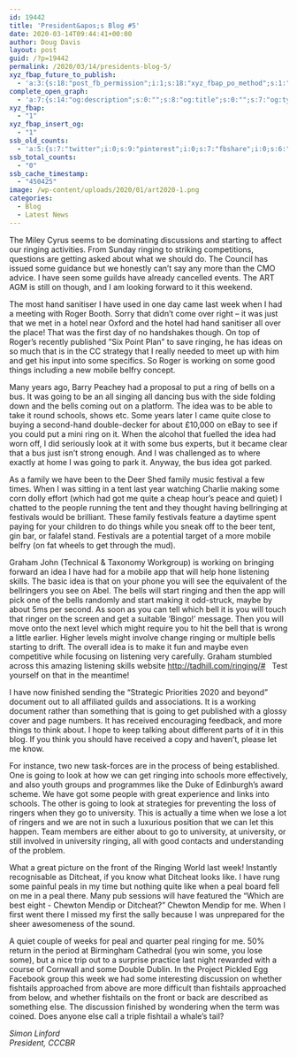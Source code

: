 ```yaml
---
id: 19442
title: 'President&apos;s Blog #5'
date: 2020-03-14T09:44:41+00:00
author: Doug Davis
layout: post
guid: /?p=19442
permalink: /2020/03/14/presidents-blog-5/
xyz_fbap_future_to_publish:
  - 'a:3:{s:18:"post_fb_permission";i:1;s:18:"xyz_fbap_po_method";s:1:"2";s:16:"xyz_fbap_message";s:62:"News item added to the CCCBR website: {POST_TITLE} {PERMALINK}";}'
complete_open_graph:
  - 'a:7:{s:14:"og:description";s:0:"";s:8:"og:title";s:0:"";s:7:"og:type";s:0:"";s:12:"twitter:card";s:7:"summary";s:15:"twitter:creator";s:0:"";s:19:"twitter:description";s:0:"";s:8:"og:image";s:5:"18885";}'
xyz_fbap:
  - "1"
xyz_fbap_insert_og:
  - "1"
ssb_old_counts:
  - 'a:5:{s:7:"twitter";i:0;s:9:"pinterest";i:0;s:7:"fbshare";i:0;s:6:"reddit";i:0;s:6:"tumblr";N;}'
ssb_total_counts:
  - "0"
ssb_cache_timestamp:
  - "450425"
image: /wp-content/uploads/2020/01/art2020-1.png
categories:
  - Blog
  - Latest News
---
```

The Miley Cyrus seems to be dominating discussions and starting to affect our ringing activities. From Sunday ringing to striking competitions, questions are getting asked about what we should do. The Council has issued some guidance but we honestly can’t say any more than the CMO advice. I have seen some guilds have already cancelled events. The ART AGM is still on though, and I am looking forward to it this weekend.

The most hand sanitiser I have used in one day came last week when I had a meeting with Roger Booth. Sorry that didn’t come over right – it was just that we met in a hotel near Oxford and the hotel had hand sanitiser all over the place! That was the first day of no handshakes though. On top of Roger’s recently published “Six Point Plan” to save ringing, he has ideas on so much that is in the CC strategy that I really needed to meet up with him and get his input into some specifics. So Roger is working on some good things including a new mobile belfry concept.

Many years ago, Barry Peachey had a proposal to put a ring of bells on a bus. It was going to be an all singing all dancing bus with the side folding down and the bells coming out on a platform. The idea was to be able to take it round schools, shows etc. Some years later I came quite close to buying a second-hand double-decker for about £10,000 on eBay to see if you could put a mini ring on it. When the alcohol that fuelled the idea had worn off, I did seriously look at it with some bus experts, but it became clear that a bus just isn’t strong enough. And I was challenged as to where exactly at home I was going to park it. Anyway, the bus idea got parked.

As a family we have been to the Deer Shed family music festival a few times. When I was sitting in a tent last year watching Charlie making some corn dolly effort (which had got me quite a cheap hour’s peace and quiet) I chatted to the people running the tent and they thought having bellringing at festivals would be brilliant. These family festivals feature a daytime spent paying for your children to do things while you sneak off to the beer tent, gin bar, or falafel stand. Festivals are a potential target of a more mobile belfry (on fat wheels to get through the mud).

Graham John (Technical & Taxonomy Workgroup) is working on bringing forward an idea I have had for a mobile app that will help hone listening skills. The basic idea is that on your phone you will see the equivalent of the bellringers you see on Abel. The bells will start ringing and then the app will pick one of the bells randomly and start making it odd-struck, maybe by about 5ms per second. As soon as you can tell which bell it is you will touch that ringer on the screen and get a suitable ‘Bingo!’ message. Then you will move onto the next level which might require you to hit the bell that is wrong a little earlier. Higher levels might involve change ringing or multiple bells starting to drift. The overall idea is to make it fun and maybe even competitive while focusing on listening very carefully. Graham stumbled across this amazing listening skills website <a href="http://tadhill.com/ringing/" target="_blank" rel="noopener noreferrer">http://tadhill.com/ringing/#</a>   Test yourself on that in the meantime!

I have now finished sending the “Strategic Priorities 2020 and beyond” document out to all affiliated guilds and associations. It is a working document rather than something that is going to get published with a glossy cover and page numbers. It has received encouraging feedback, and more things to think about. I hope to keep talking about different parts of it in this blog. If you think you should have received a copy and haven’t, please let me know.

For instance, two new task-forces are in the process of being established. One is going to look at how we can get ringing into schools more effectively, and also youth groups and programmes like the Duke of Edinburgh’s award scheme. We have got some people with great experience and links into schools. The other is going to look at strategies for preventing the loss of ringers when they go to university. This is actually a time when we lose a lot of ringers and we are not in such a luxurious position that we can let this happen. Team members are either about to go to university, at university, or still involved in university ringing, all with good contacts and understanding of the problem.

What a great picture on the front of the Ringing World last week! Instantly recognisable as Ditcheat, if you know what Ditcheat looks like. I have rung some painful peals in my time but nothing quite like when a peal board fell on me in a peal there. Many pub sessions will have featured the “Which are best eight - Chewton Mendip or Ditcheat?” Chewton Mendip for me. When I first went there I missed my first the sally because I was unprepared for the sheer awesomeness of the sound.

A quiet couple of weeks for peal and quarter peal ringing for me. 50% return in the period at Birmingham Cathedral (you win some, you lose some), but a nice trip out to a surprise practice last night rewarded with a course of Cornwall and some Double Dublin. In the Project Pickled Egg Facebook group this week we had some interesting discussion on whether fishtails approached from above are more difficult than fishtails approached from below, and whether fishtails on the front or back are described as something else. The discussion finished by wondering when the term was coined. Does anyone else call a triple fishtail a whale’s tail?

_Simon Linford_  
_President, CCCBR_
